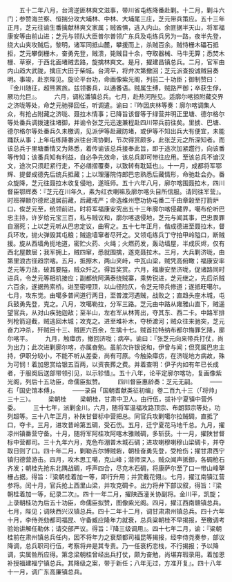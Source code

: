 <!-- { "loadSidebar": true } -->
　　五十二年八月，台湾逆匪林爽文滋事，带川省屯练降番赴剿。十二月，剿斗六门；参赞海兰察、恒揣分攻大埔林、中林、大埔尾三庄，芝元带兵策应。五十三年正月，芝元往谕生番擒献林爽文家属；贼酋惧，逃入内山。余匪据半天山，将军福康安等由前山进；芝元与领队大臣普尔普领广东兵及屯练兵另为一路，夜半先登，绕大山夹攻贼后。黎明，诸军同抵山麓，攀援而上，杀贼百余。贼恃栅木礧石抵拒，芝元攀倒栅木，奋勇先登，贼溃，毙贼目十余，夺取器械、马牛无算；悉焚木栅、草寮，于西北面堵贼去路，旋擒林爽文。是月，擢建昌镇总兵。二月，官军由内山趋大武陇，擒庄大田于柴城。台湾平，将弁次第撤回；芝元派查投诚贼目奏明。事竣，赴京陛见。旋论平台功，命画像紫光阁，列前二十功臣；御制赞曰：『金川随征，超熊罴旅。兹领番兵，以通番语。贼属生缚，贼路严御；卒获生俘，厥功允巨』。
　　六月，调松潘镇总兵。七月，赴热河陛见。适廓尔喀掠附藏交界之济咙等处，命芝元驰驿回任，听调遣。谕曰：『昨因庆林等奏：廓尔喀调集人众，有抢占附藏之济咙、聂拉木情事；已降旨该督等于绿营并明正里塘、德尔格尔等处番兵调拨速往堵御，并谕令张芝元迅速兼程赴四川带兵前往矣。里掳、巴塘、德尔格尔等处番兵久未檄调，见派伊等赴藏防堵，或伊等不知出兵大有便宜，未能踊跃从事；上年屯练降番派往台湾协剿，节次得赏颇多，此张芝元之所深知者。而该总兵于里塘番情又为熟悉，着传谕该总兵接奉此旨，即于途次加紧趱行，向该番等传知；该番兵知有利益，自必争先效命，该总兵即可带往应用。至该总兵不谙汉文，途次只须赶紧行走，不必缮摺覆奏，以致转有耽延也』。十一月，成都将军鄂辉、提督成德先后统兵抵藏；上以理藩院侍郎巴忠熟悉后藏情形，命驰赴会办。番众旋降，芝元往聂拉木收复侵地，遂班师。五十六年八月，廓尔喀围聂拉木，四川督臣鄂辉奏：『芝元在川年久，素为红衣喇嘛及廓尔喀头目所信服。请同往军营』。时班禅额尔德尼退居前藏，后藏戒严；命选维州懋功协屯番二千由章榖至打箭炉口，俟芝元至，统领前进。时将军福康安究出五十三年廓尔喀侵藏界，噶布伦听巴忠主持，许岁给元宝三百，私与贼议和，廓尔喀退侵地，芝元与闻其事，巴忠畏罪自溺死；上以芝元听从巴忠定议，曲宥之。五十七年正月，偕成德进至聂拉木，督兵环攻，抛火弹毁其屯粮；贼逾墙窜者尽歼之。又领屯练兵丁守拍甲岭隘口，断贼援。旋从西墙角扼地道，密贮火药、火绳；火燃药发，轰动墙屋，半成灰烬，仅有西北屋数层；我军拥上，贼四窜，悉就围擒，遂克聂拉木。三月，大兵剿济咙，由第里浪古径趋宗喀。五月，抵擦木，两山夹峙，中瓦山梁，贼凭高俯瞰；福康安率芝元等力战，破其要隘，贼众歼之。得旨奖赏。六月，福康安至济咙，促诸路同时进兵，令芝元等相机接应；副都统阿满泰绕贼寨，乘势锐进，芝元继之，先后杀贼六百余，遂据热索桥。进至密哩顶，以山径险仄，令芝元带兵修道；遂抵旺噶尔。七月，攻东觉。由噶多普间道行两日，至普渡河遇贼，战败之；直趋头座木城，屯兵鼓勇先登，克之。八月，攻噶勒拉，分军三路。芝元由中路从雍雅山直下，贼遥望官兵，从对山疾驰迦敌；至半山，左右军从林箐出，夺其东、西二卡。中路军排列枪箭迎截，贼逃回木城；攻克之。进至堆补木，夺桥渡河；贼众往来驰突，芝元奋力冲杀，歼贼目十三、贼匪六百余，生擒十七。贼首拉特纳布都尔悔罪乞降，廓尔喀平。
　　九月，触瘴疠，撤回济咙；病卒。谕曰：『张芝元向来带兵打仗，尚为出力；此次进剿廓尔喀，亦属奋勉。虽前次许银说和，伊曾与闻；但究属巴忠主持，伊职分较小，不能不听从差委，尚有可原。今触染瘴疠，在济咙地方病故，殊为可悯！着加恩赏给银五百两，以资丧葬之费。并着查明：伊子内如有年已长成者，于服阕后送部带领引见，以示轸惜』。五十八年，论平定廓尔喀功，复画像紫光阁，列后十五功臣，命儒臣拟赞。
　　四川督臣惠龄奏：芝元无嗣。
　　——右「国史馆本傅」。
　　——录自「国朝耆献类征初编」卷二百九十三（「将帅」三十三）。
　　梁朝桂
　　梁朝桂，甘肃中卫人。由行伍，拔补宁夏镇中营外委。
　　三十七年，派剿金川。六月，随将军温福攻路顶宗、布朗郭宗等处，功列超等。三十八年正月，补陕甘督标中营把总。同官兵攻剿噶尔拉贼碉，直抵了口，夺卡。三月，进攻昔岭第五碉，受石伤。五月，迁宁夏花马地千总。九月，擢凉州镇番营守备。十月，随将军阿桂攻阿喀木雅贼碉，多斩获。十一月，擢陕甘督标中营都司。三十九年六月，克色布淜普木城石碉；进攻喇穆喇穆山梁碉卡，并夺取日则了口。四十年二月，剿勒吉尔博贼砦，朝桂奋勇先登，受枪伤；擢甘肃西宁镇归德营游击。四月，攻木思工噶，克山峰；潜师深入。贼众闻声抵御，各碉枪石齐发；朝桂先抢东北隅战碉，呼声四合，尽克木石碉，将康萨尔至了口一带山峰拏栅占据。得旨：『粱朝桂着加一等，即行升用；并赏戴花翎』。七月，擢江南镇江营参将。闰十月，官兵抢上西里山梁，并攻克碉卡。出力将弁下部议叙，得旨：『梁朝桂着加一等，纪录二次』。四十一年二月，擢陕西潼关协副将。金川平，凯旋；上录朝桂功为后五十功臣，命儒臣拟赞，图像紫光阁。四月，擢江西南赣镇总兵。七月，陛见；调陕西兴汉镇总兵。四十二年十二月，调甘肃肃州镇总兵。四十六年十月，李侍尧劾都司福昆、守备臧应隆年力就衰，总兵粱朝桂不早揭报，至檄调考验始讲解任勒休；请交部严议。得旨：『降三级调用』。四十七年二月，谕：『粱朝桂前在肃州镇总兵任内，因不将年力之衰颓都司福昆等揭报，经李侍尧奏参，部议降调，总兵职司行伍，考察将弁是其专责。乃一任衰朽恋栈，不行揭报；予以降调，实属咎所应得。第念梁朝桂曾经出兵打仗，颇为奋勉，尚堪弃瑕录用。着加恩补授福建福宁镇总兵。其降级之案，带于新任；八年无过，方准开复』。四十八年十一月，调广东高廉镇总兵。
